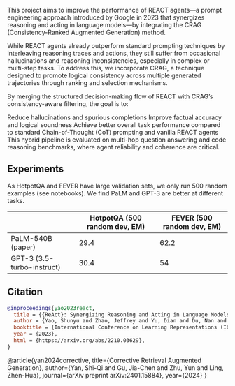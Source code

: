 This project aims to improve the performance of REACT agents—a prompt engineering approach introduced by Google in 2023 that synergizes reasoning and acting in language models—by integrating the CRAG (Consistency-Ranked Augmented Generation) method.

While REACT agents already outperform standard prompting techniques by interleaving reasoning traces and actions, they still suffer from occasional hallucinations and reasoning inconsistencies, especially in complex or multi-step tasks. To address this, we incorporate CRAG, a technique designed to promote logical consistency across multiple generated trajectories through ranking and selection mechanisms.

By merging the structured decision-making flow of REACT with CRAG’s consistency-aware filtering, the goal is to:

Reduce hallucinations and spurious completions
Improve factual accuracy and logical soundness
Achieve better overall task performance compared to standard Chain-of-Thought (CoT) prompting and vanilla REACT agents
This hybrid pipeline is evaluated on multi-hop question answering and code reasoning benchmarks, where agent reliability and coherence are critical.

## Experiments
As HotpotQA and FEVER have large validation sets, we only run 500 random examples (see notebooks). We find PaLM and GPT-3 are better at different tasks.


|       | HotpotQA (500 random dev, EM) | FEVER (500 random dev, EM) 
|--------------------|-------------------------------|----------------------------|
| PaLM-540B (paper)              | 29.4                          | 62.2                      
| GPT-3 (3.5-turbo-instruct)     | 30.4                          | 54                       

## Citation

```bibtex
@inproceedings{yao2023react,
  title = {{ReAct}: Synergizing Reasoning and Acting in Language Models},
  author = {Yao, Shunyu and Zhao, Jeffrey and Yu, Dian and Du, Nan and Shafran, Izhak and Narasimhan, Karthik and Cao, Yuan},
  booktitle = {International Conference on Learning Representations (ICLR) },
  year = {2023},
  html = {https://arxiv.org/abs/2210.03629},
}
```
@article{yan2024corrective,
  title={Corrective Retrieval Augmented Generation},
  author={Yan, Shi-Qi and Gu, Jia-Chen and Zhu, Yun and Ling, Zhen-Hua},
  journal={arXiv preprint arXiv:2401.15884},
  year={2024}
}
```